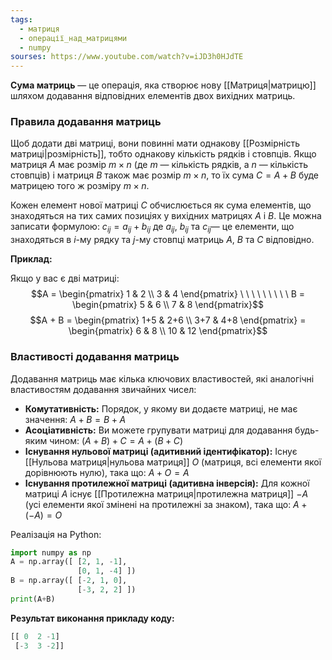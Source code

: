 ```yaml
---
tags:
  - матриця
  - операції_над_матрицями
  - numpy
sourses: https://www.youtube.com/watch?v=iJD3h0HJdTE
---
```


**Сума матриць** — це операція, яка створює нову [[Матриця|матрицю]] шляхом додавання відповідних елементів двох вихідних матриць.

### Правила додавання матриць

Щоб додати дві матриці, вони повинні мати однакову [[Розмірність матриці|розмірність]], тобто однакову кількість рядків і стовпців. Якщо матриця $A$ має розмір $m×n$ (де $m$ — кількість рядків, а $n$ — кількість стовпців) і матриця $B$ також має розмір $m×n$, то їх сума $C=A+B$ буде матрицею того ж розміру $m×n$.

Кожен елемент нової матриці $C$ обчислюється як сума елементів, що знаходяться на тих самих позиціях у вихідних матрицях $A$ і $B$. Це можна записати формулою:
$c_{ij} = a_{ij} + b_{ij}$
де $a_{ij}$, $b_{ij}$ та $c_{ij}$— це елементи, що знаходяться в $i$-му рядку та $j$-му стовпці матриць $A$, $B$ та $C$ відповідно.

**Приклад:**

Якщо у вас є дві матриці:
$$A = \begin{pmatrix} 1 & 2 \\ 3 & 4 \end{pmatrix} \ \ \ \ \ \ \ \ \ B = \begin{pmatrix} 5 & 6 \\ 7 & 8 \end{pmatrix}$$ $$A + B = \begin{pmatrix} 1+5 & 2+6 \\ 3+7 & 4+8 \end{pmatrix} = \begin{pmatrix} 6 & 8 \\ 10 & 12 \end{pmatrix}$$
### Властивості додавання матриць

Додавання матриць має кілька ключових властивостей, які аналогічні властивостям додавання звичайних чисел:

- **Комутативність:** Порядок, у якому ви додаєте матриці, не має значення: 
  $A + B = B + A$
- **Асоціативність:** Ви можете групувати матриці для додавання будь-яким чином:
    $(A + B) + C = A + (B + C)$
- **Існування нульової матриці (адитивний ідентифікатор):** Існує [[Нульова матриця|нульова матриця]] $O$ (матриця, всі елементи якої дорівнюють нулю), така що:
  $A + O = A$
- **Існування протилежної матриці (адитивна інверсія):** Для кожної матриці $A$ існує [[Протилежна матриця|протилежна матриця]] $−A$ (усі елементи якої змінені на протилежні за знаком), така що:
  $A + (-A) = O$

Реалізація на Python:
```python
import numpy as np
A = np.array([ [2, 1, -1], 
			   [0, 1, -4] ])
B = np.array([ [-2, 1, 0], 
			   [-3, 2, 2] ])
print(A+B)
```

**Результат виконання прикладу коду:**
```python
[[ 0  2 -1]
 [-3  3 -2]]
```
